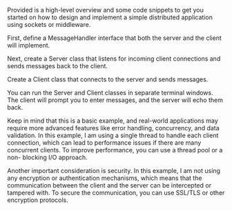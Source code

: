 Provided is a high-level overview and some code snippets to get you started on how to design and implement a simple distributed application using sockets or middleware.

First, define a MessageHandler interface that both the server and the client will implement.

Next, create a Server class that listens for incoming client connections and sends messages back to the client.

Create a Client class that connects to the server and sends messages.

You can run the Server and Client classes in separate terminal windows. The client will prompt you to enter messages, and the server will echo them back.

Keep in mind that this is a basic example, and real-world applications may require more
advanced features like error handling, concurrency, and data validation. In this example, I am
using a single thread to handle each client connection, which can lead to performance issues if
there are many concurrent clients. To improve performance, you can use a thread pool or a non-
blocking I/O approach.

Another important consideration is security. In this example, I am not using any encryption or
authentication mechanisms, which means that the communication between the client and the
server can be intercepted or tampered with. To secure the communication, you can use SSL/TLS
or other encryption protocols.
